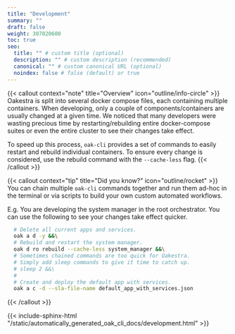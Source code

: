 ```yaml
---
title: "Development"
summary: ""
draft: false
weight: 307020600
toc: true
seo:
  title: "" # custom title (optional)
  description: "" # custom description (recommended)
  canonical: "" # custom canonical URL (optional)
  noindex: false # false (default) or true
---
```


{{< callout context="note" title="Overview" icon="outline/info-circle" >}}
  Oakestra is split into several docker compose files, each containing multiple containers.
  When developing, only a couple of components/containers are usually changed at a given time.
  We noticed that many developers were wasting precious time by restarting/rebuilding entire docker-compose suites or even the entire cluster to see their changes take effect.

  To speed up this process, `oak-cli` provides a set of commands to easily restart and rebuild individual containers.
  To ensure every change is considered, use the rebuild command with the `--cache-less` flag.
{{< /callout >}}

{{< callout context="tip" title="Did you know?" icon="outline/rocket" >}}
  You can chain multiple `oak-cli` commands together and run them ad-hoc in the terminal or via scripts to build your own custom automated workflows.

  E.g.
  You are developing the system manager in the root orchestrator. You can use the following to see your changes take effect quicker.

  ```bash
    # Delete all current apps and services.
    oak a d -y &&\
    # Rebuild and restart the system manager.
    oak d ro rebuild --cache-less system_manager &&\
    # Sometimes chained commands are too quick for Oakestra.
    # Simply add sleep commands to give it time to catch up.
    # sleep 2 &&\
    #
    # Create and deploy the default app with services.
    oak a c -d --sla-file-name default_app_with_services.json
  ```
{{< /callout >}}

{{< include-sphinx-html "/static/automatically_generated_oak_cli_docs/development.html" >}}

